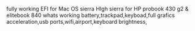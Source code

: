 fully working EFI for Mac OS sierra HIgh sierra for HP probook 430 g2 & elitebook 840
whats working
battery,trackpad,keyboad,full grafics acceleration,usb ports,wifi,airport,keyboard brightness,
